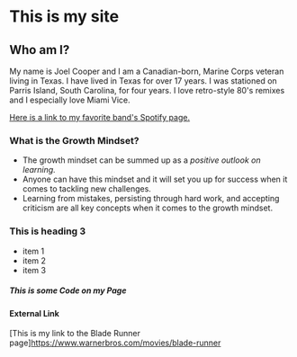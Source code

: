 # This is my site

## Who am I?
My name is Joel Cooper and I am a Canadian-born, Marine Corps veteran living in Texas. I have lived in Texas for
over 17 years. I was stationed on Parris Island, South Carolina, for four years. I love retro-style 80's remixes and
I especially love Miami Vice.

[Here is a link to my favorite band's Spotify page.](https://open.spotify.com/artist/2NFrAuh8RQdQoS7iYFbckw?si=UmNiLzr5Qd2h9dffIG7iAw)



### What is the Growth Mindset?
- The growth mindset can be summed up as a _positive outlook on learning._
- Anyone can have this mindset and it will set you up for success when it comes to tackling new challenges.
- Learning from mistakes, persisting through hard work, and accepting criticism are all key concepts when it comes to the growth mindset.


### This is heading 3
* item 1
* item 2
* item 3

##### This is some Code on my Page


#### External Link
[This is my link to the Blade Runner page]https://www.warnerbros.com/movies/blade-runner
